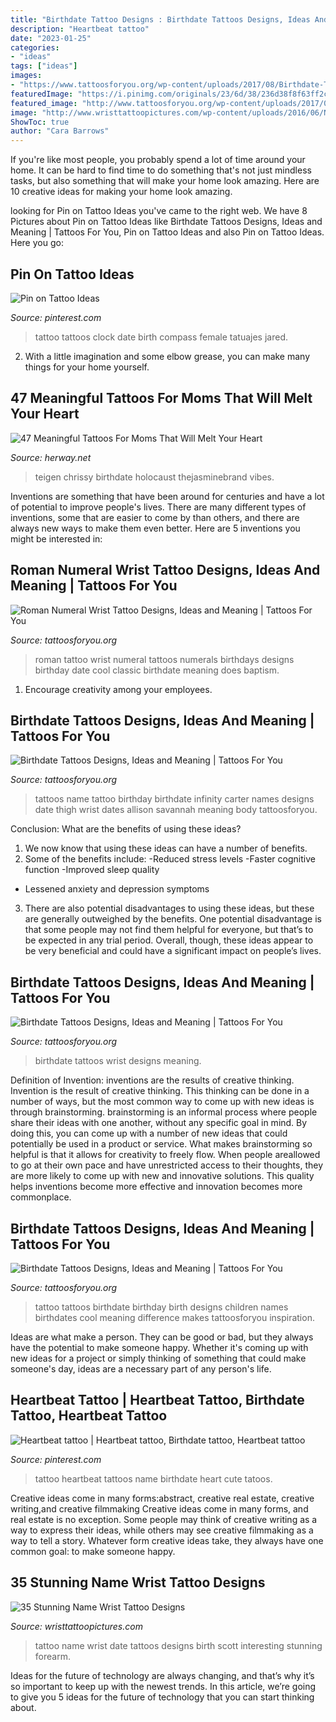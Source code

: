 ```yaml
---
title: "Birthdate Tattoo Designs : Birthdate Tattoos Designs, Ideas And Meaning"
description: "Heartbeat tattoo"
date: "2023-01-25"
categories:
- "ideas"
tags: ["ideas"]
images:
- "https://www.tattoosforyou.org/wp-content/uploads/2017/08/Birthdate-Tattoos-on-Wrist.jpg"
featuredImage: "https://i.pinimg.com/originals/23/6d/38/236d38f8f63ff2c303cc2992ed091b3f.jpg"
featured_image: "http://www.tattoosforyou.org/wp-content/uploads/2017/08/Tattoo-Birthdate.jpg"
image: "http://www.wristtattoopictures.com/wp-content/uploads/2016/06/Name-And-Date-Tattoo-WT143.jpg"
ShowToc: true
author: "Cara Barrows"
---
```



If you're like most people, you probably spend a lot of time around your home. It can be hard to find time to do something that's not just mindless tasks, but also something that will make your home look amazing. Here are 10 creative ideas for making your home look amazing.

	

		
looking for Pin on Tattoo Ideas you've came to the right web. We have 8 Pictures about Pin on Tattoo Ideas like Birthdate Tattoos Designs, Ideas and Meaning | Tattoos For You, Pin on Tattoo Ideas and also Pin on Tattoo Ideas. Here you go:
		
    
## Pin On Tattoo Ideas

<img loading=lazy src="https://i.pinimg.com/originals/23/6d/38/236d38f8f63ff2c303cc2992ed091b3f.jpg" onerror="this.onerror=null;this.src='https://tse4.mm.bing.net/th?id=OIP.g9ypVm7MLH0IlECJdAN3nwHaNK&amp;pid=15.1';" alt="Pin on Tattoo Ideas">

_Source: pinterest.com_

>tattoo tattoos clock date birth compass female tatuajes jared. 

	

2. With a little imagination and some elbow grease, you can make many things for your home yourself.

    
## 47 Meaningful Tattoos For Moms That Will Melt Your Heart

<img loading=lazy src="https://herway.net/wp-content/uploads/2020/06/Birthdate-tattoo-designs.jpg" onerror="this.onerror=null;this.src='https://tse3.mm.bing.net/th?id=OIP.dSHBgHvvkvL3xPVL-WmHMwHaFu&amp;pid=15.1';" alt="47 Meaningful Tattoos For Moms That Will Melt Your Heart">

_Source: herway.net_

>teigen chrissy birthdate holocaust thejasminebrand vibes. 

	

Inventions are something that have been around for centuries and have a lot of potential to improve people's lives. There are many different types of inventions, some that are easier to come by than others, and there are always new ways to make them even better. Here are 5 inventions you might be interested in: 

    
## Roman Numeral Wrist Tattoo Designs, Ideas And Meaning | Tattoos For You

<img loading=lazy src="https://www.tattoosforyou.org/wp-content/uploads/2017/10/Roman-Numeral-Wrist-Tattoos.jpg" onerror="this.onerror=null;this.src='https://tse2.mm.bing.net/th?id=OIP.uCvd7UhrEqLraCMxU31nUAHaJ3&amp;pid=15.1';" alt="Roman Numeral Wrist Tattoo Designs, Ideas and Meaning | Tattoos For You">

_Source: tattoosforyou.org_

>roman tattoo wrist numeral tattoos numerals birthdays designs birthday date cool classic birthdate meaning does baptism. 

	

1. Encourage creativity among your employees.

    
## Birthdate Tattoos Designs, Ideas And Meaning | Tattoos For You

<img loading=lazy src="https://www.tattoosforyou.org/wp-content/uploads/2017/08/Name-and-Birthdate-Tattoos.jpg" onerror="this.onerror=null;this.src='https://tse4.mm.bing.net/th?id=OIP.XhEU8MDcUcJCDp5wRZewbAHaFj&amp;pid=15.1';" alt="Birthdate Tattoos Designs, Ideas and Meaning | Tattoos For You">

_Source: tattoosforyou.org_

>tattoos name tattoo birthday birthdate infinity carter names designs date thigh wrist dates allison savannah meaning body tattoosforyou. 

	

Conclusion: What are the benefits of using these ideas?
1. We now know that using these ideas can have a number of benefits.
2. Some of the benefits include: 
-Reduced stress levels 
-Faster cognitive function 
-Improved sleep quality 
- Lessened anxiety and depression symptoms 
3. There are also potential disadvantages to using these ideas, but these are generally outweighed by the benefits. One potential disadvantage is that some people may not find them helpful for everyone, but that’s to be expected in any trial period. Overall, though, these ideas appear to be very beneficial and could have a significant impact on people’s lives.

    
## Birthdate Tattoos Designs, Ideas And Meaning | Tattoos For You

<img loading=lazy src="https://www.tattoosforyou.org/wp-content/uploads/2017/08/Birthdate-Tattoos-on-Wrist.jpg" onerror="this.onerror=null;this.src='https://tse2.mm.bing.net/th?id=OIP.59akwC25EEJOlVNMywbUIQHaJ4&amp;pid=15.1';" alt="Birthdate Tattoos Designs, Ideas and Meaning | Tattoos For You">

_Source: tattoosforyou.org_

>birthdate tattoos wrist designs meaning. 

	

Definition of Invention: inventions are the results of creative thinking.
Invention is the result of creative thinking. This thinking can be done in a number of ways, but the most common way to come up with new ideas is through brainstorming. brainstorming is an informal process where people share their ideas with one another, without any specific goal in mind. By doing this, you can come up with a number of new ideas that could potentially be used in a product or service.
What makes brainstorming so helpful is that it allows for creativity to freely flow. When people areallowed to go at their own pace and have unrestricted access to their thoughts, they are more likely to come up with new and innovative solutions. This quality helps inventions become more effective and innovation becomes more commonplace.

    
## Birthdate Tattoos Designs, Ideas And Meaning | Tattoos For You

<img loading=lazy src="http://www.tattoosforyou.org/wp-content/uploads/2017/08/Tattoo-Birthdate.jpg" onerror="this.onerror=null;this.src='https://tse1.mm.bing.net/th?id=OIP.3Y23MBrY3Sy_yy9QH4DGxAHaHH&amp;pid=15.1';" alt="Birthdate Tattoos Designs, Ideas and Meaning | Tattoos For You">

_Source: tattoosforyou.org_

>tattoo tattoos birthdate birthday birth designs children names birthdates cool meaning difference makes tattoosforyou inspiration. 

	

Ideas are what make a person. They can be good or bad, but they always have the potential to make someone happy. Whether it's coming up with new ideas for a project or simply thinking of something that could make someone's day, ideas are a necessary part of any person's life.

    
## Heartbeat Tattoo | Heartbeat Tattoo, Birthdate Tattoo, Heartbeat Tattoo

<img loading=lazy src="https://i.pinimg.com/736x/90/a4/a6/90a4a6b7487ee97d3ca531193c16d89e.jpg" onerror="this.onerror=null;this.src='https://tse4.mm.bing.net/th?id=OIP.pxIFWB3UhIj2uzniL1PWfAHaJN&amp;pid=15.1';" alt="Heartbeat tattoo | Heartbeat tattoo, Birthdate tattoo, Heartbeat tattoo">

_Source: pinterest.com_

>tattoo heartbeat tattoos name birthdate heart cute tatoos. 

	

Creative ideas come in many forms:abstract, creative real estate, creative writing,and creative filmmaking
Creative ideas come in many forms, and real estate is no exception. Some people may think of creative writing as a way to express their ideas, while others may see creative filmmaking as a way to tell a story. Whatever form creative ideas take, they always have one common goal: to make someone happy.

    
## 35 Stunning Name Wrist Tattoo Designs

<img loading=lazy src="http://www.wristtattoopictures.com/wp-content/uploads/2016/06/Name-And-Date-Tattoo-WT143.jpg" onerror="this.onerror=null;this.src='https://tse2.mm.bing.net/th?id=OIP.1l6m1U4Y00DFlF6dJ7MdWwHaJ6&amp;pid=15.1';" alt="35 Stunning Name Wrist Tattoo Designs">

_Source: wristtattoopictures.com_

>tattoo name wrist date tattoos designs birth scott interesting stunning forearm. 

	

Ideas for the future of technology are always changing, and that’s why it’s so important to keep up with the newest trends. In this article, we’re going to give you 5 ideas for the future of technology that you can start thinking about.

